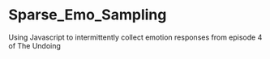 # Sparse_Emo_Sampling
 Using Javascript to intermittently collect emotion responses from episode 4 of The Undoing
